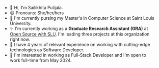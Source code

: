
<!--
**LikhitaPulijala/LikhitaPulijala** is a ✨ _special_ ✨ repository because its `README.md` (this file) appears on your GitHub profile.

Here are some ideas to get you started:

- 🔭 I’m currently working on ...
- 🌱 I’m currently learning ...
- 👯 I’m looking to collaborate on ...
- 🤔 I’m looking for help with ...
- 💬 Ask me about ...
- 📫 How to reach me: ...
- 😄 Pronouns: ...
- ⚡ Fun fact: ...
-->
- 👋 Hi, I'm Sailikhita Pulijala.
- 😄 Pronouns: She/her/hers
- 🌱 I'm currently pursing my Master's in Computer Science at Saint Louis University.
- ✨ I'm currently working as a **Graduate Research Assistant (GRA)** at [Open Source with SLU](https://oss-slu.github.io/). I'm leading three projects at this organization right now.
- 🔭 I have 4 years of relevant experience on working with cutting-edge technologies as Software Developer.
- 👀 I'm interested in working as Full-Stack Developer and I'm open to work full-time from May 2024.
